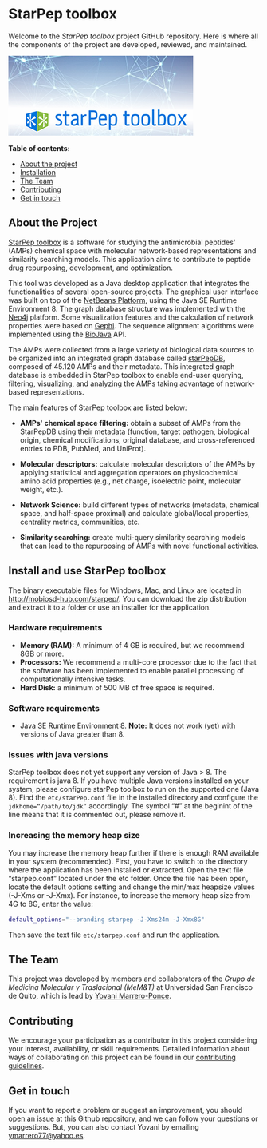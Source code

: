 # StarPep toolbox
Welcome to the _StarPep toolbox_ project GitHub repository. Here is where all the components of the project are developed, reviewed, and maintained.

<p align="aligncenter">
    <img src="img/StarPep_logo.png" alt="StarPep Logo" style="height: width:800px;"/>
</p>

**Table of contents:**

- [About the project](#about-the-project)
- [Installation](#install)
- [The Team](#the-team)
- [Contributing](#contributing)
- [Get in touch](#get-in-touch)

## About the Project
[StarPep toolbox](http://mobiosd-hub.com/starpep/) is a software for studying the antimicrobial peptides' (AMPs) chemical space with molecular network-based representations and similarity searching models. This application aims to contribute to peptide drug repurposing, development, and optimization. 

This tool was developed as a Java desktop application that integrates the functionalities of several open-source projects. The graphical user interface was built on top of the [NetBeans Platform](https://platform.netbeans.org/), using the Java SE Runtime Environment 8. The graph database structure was implemented with the [Neo4j](https://neo4j.com/) platform. Some visualization features and the calculation of network properties were based on [Gephi](https://gephi.org/). The sequence alignment algorithms were implemented using the [BioJava](https://biojava.org/) API. 

The AMPs were collected from a large variety of biological data sources to be organized into an integrated graph database called
[starPepDB](https://doi.org/10.1093/bioinformatics/btz260), composed of 45.120 AMPs and their metadata. This integrated graph database is
embedded in StarPep toolbox to enable end-user querying, filtering, visualizing, and analyzing the AMPs taking advantage of network-based representations.

The main features of StarPep toolbox are listed below:

* **AMPs' chemical space filtering:** obtain a subset of AMPs from the StarPepDB using their metadata (function, target pathogen, biological origin, chemical modifications, original database, and cross-referenced entries to PDB, PubMed, and UniProt).

* **Molecular descriptors:** calculate molecular descriptors of the AMPs by applying statistical and aggregation operators on physicochemical amino acid properties (e.g., net charge, isoelectric point, molecular weight, etc.).

* **Network Science:** build different types of networks (metadata, chemical space, and half-space proximal) and calculate global/local properties, centrality metrics, communities, etc.

* **Similarity searching:** create multi-query similarity searching models that can lead to the repurposing of AMPs with novel functional activities.

## Install and use StarPep toolbox
The binary executable files for Windows, Mac, and Linux are located in http://mobiosd-hub.com/starpep/. You can download the zip distribution and extract it to a folder or use an installer for the application.

### Hardware requirements
* **Memory (RAM):** A minimum of 4 GB is required, but we recommend 8GB or more.
* **Processors:** We recommend a multi-core processor due to the fact that the software has been implemented to enable parallel processing of computationally intensive tasks.
* **Hard Disk:** a minimum of 500 MB of free space is required.

### Software requirements 
* Java SE Runtime Environment 8.
**Note:** It does not work (yet) with versions of Java greater than 8.

### Issues with java versions
StarPep toolbox does not yet support any version of Java > 8. The requirement is java 8. If you have multiple Java versions installed on your system, please configure starPep toolbox to run on the supported one (Java 8). Find the `etc/starPep.conf` file in the installed directory and configure
the `jdkhome=“/path/to/jdk”` accordingly. The symbol “#” at the beginint of the line means that it is commented out, please remove it.

### Increasing the memory heap size
You may increase the memory heap further if there is enough RAM available in your system (recommended). First, you have to switch to the directory where the application has been installed or extracted. Open the text file “starpep.conf” located under the etc folder. Once the file has been open, locate the default options setting and change the min/max heapsize values (-J-Xms or -J-Xmx). For instance, to increase the memory heap size from 4G to 8G, enter the value:

```bash
default_options="--branding starpep -J-Xms24m -J-Xmx8G"
```

Then save the text file `etc/starpep.conf` and run the application.

## The Team
This project was developed by members and collaborators of the *Grupo de Medicina Molecular y Traslacional (MeM&T)* at Universidad San Francisco de Quito, which is lead by [Yovani Marrero-Ponce](https://orcid.org/0000-0003-2721-1142).

## Contributing
We encourage your participation as a contributor in this project considering your interest, availability, or skill requirements. Detailed information about ways of collaborating on this project can be found in our [contributing guidelines](CONTRIBUTING.md).

## Get in touch
If you want to report a problem or suggest an improvement, you should [open an issue](https://github.com/Grupo-Medicina-Molecular-y-Traslacional/StarPep/issues/new) at this Github repository, and we can follow your questions or suggestions. But, you can also contact Yovani by emailing ymarrero77@yahoo.es.

